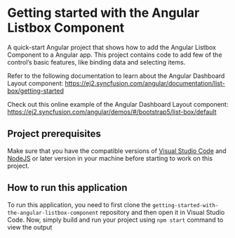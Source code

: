 # Getting started with the Angular Listbox Component

A quick-start Angular project that shows how to add the Angular Listbox Component to a Angular app. This project contains code to add few of the control’s basic features, like binding data and selecting items.

Refer to the following documentation to learn about the Angular Dashboard Layout component: 
https://ej2.syncfusion.com/angular/documentation/list-box/getting-started

Check out this online example of the Angular Dashboard Layout component:
https://ej2.syncfusion.com/angular/demos/#/bootstrap5/list-box/default

## Project prerequisites
Make sure that you have the compatible versions of [Visual Studio Code](https://code.visualstudio.com/download ) and [NodeJS](https://nodejs.org/en/download) or later version in your machine before starting to work on this project.

## How to run this application
To run this application, you need to first clone the `getting-started-with-the-angular-listbox-component` repository and then open it in Visual Studio Code. Now, simply build and run your project using `npm start` command to view the output